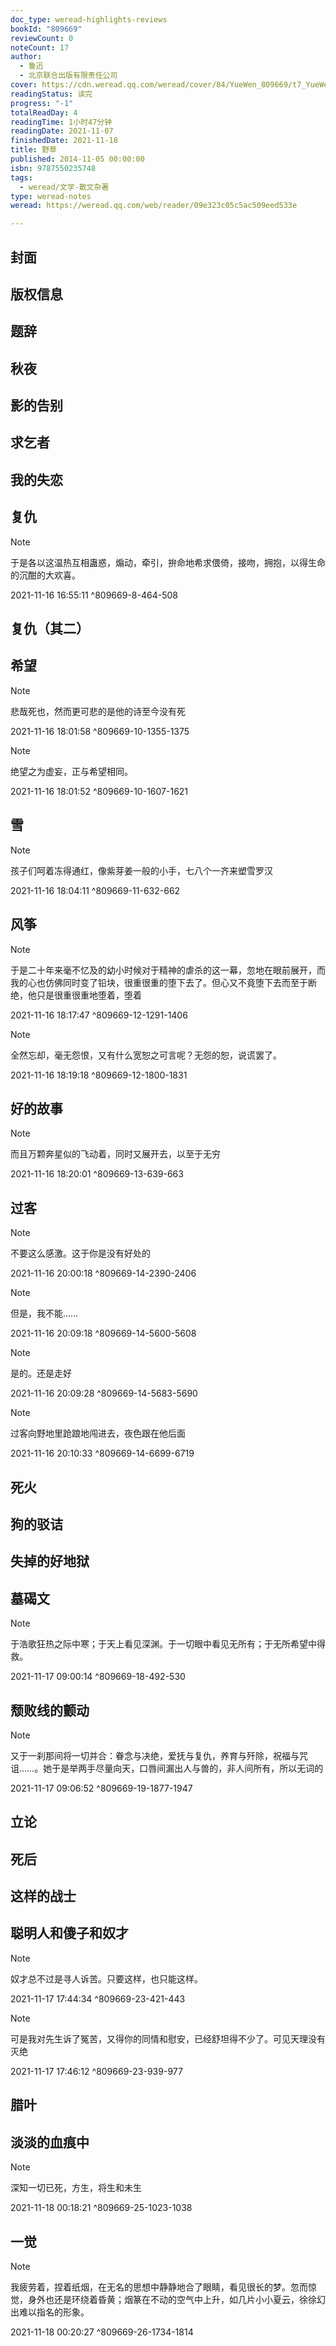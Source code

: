 ```yaml
---
doc_type: weread-highlights-reviews
bookId: "809669"
reviewCount: 0
noteCount: 17
author:
  - 鲁迅
  - 北京联合出版有限责任公司
cover: https://cdn.weread.qq.com/weread/cover/84/YueWen_809669/t7_YueWen_809669.jpg
readingStatus: 读完
progress: "-1"
totalReadDay: 4
readingTime: 1小时47分钟
readingDate: 2021-11-07
finishedDate: 2021-11-18
title: 野草
published: 2014-11-05 00:00:00
isbn: 9787550235748
tags:
  - weread/文学-散文杂著
type: weread-notes
weread: https://weread.qq.com/web/reader/09e323c05c5ac509eed533e

---
```



## 封面

## 版权信息

## 题辞

## 秋夜

## 影的告别

## 求乞者

## 我的失恋

## 复仇

> [!NOTE] 
> 于是各以这温热互相蛊惑，煽动，牵引，拚命地希求偎倚，接吻，拥抱，以得生命的沉酣的大欢喜。
> 
> 2021-11-16 16:55:11 ^809669-8-464-508

## 复仇（其二）

## 希望

> [!NOTE] 
> 悲哉死也，然而更可悲的是他的诗至今没有死
> 
> 2021-11-16 18:01:58 ^809669-10-1355-1375

> [!NOTE] 
> 绝望之为虚妄，正与希望相同。
> 
> 2021-11-16 18:01:52 ^809669-10-1607-1621

## 雪

> [!NOTE] 
> 孩子们呵着冻得通红，像紫芽姜一般的小手，七八个一齐来塑雪罗汉
> 
> 2021-11-16 18:04:11 ^809669-11-632-662

## 风筝

> [!NOTE] 
> 于是二十年来毫不忆及的幼小时候对于精神的虐杀的这一幕，忽地在眼前展开，而我的心也仿佛同时变了铅块，很重很重的堕下去了。但心又不竟堕下去而至于断绝，他只是很重很重地堕着，堕着
> 
> 2021-11-16 18:17:47 ^809669-12-1291-1406

> [!NOTE] 
> 全然忘却，毫无怨恨，又有什么宽恕之可言呢？无怨的恕，说谎罢了。
> 
> 2021-11-16 18:19:18 ^809669-12-1800-1831

## 好的故事

> [!NOTE] 
> 而且万颗奔星似的飞动着，同时又展开去，以至于无穷
> 
> 2021-11-16 18:20:01 ^809669-13-639-663

## 过客

> [!NOTE] 
> 不要这么感激。这于你是没有好处的
> 
> 2021-11-16 20:00:18 ^809669-14-2390-2406

> [!NOTE] 
> 但是，我不能……
> 
> 2021-11-16 20:09:18 ^809669-14-5600-5608

> [!NOTE] 
> 是的。还是走好
> 
> 2021-11-16 20:09:28 ^809669-14-5683-5690

> [!NOTE] 
> 过客向野地里跄踉地闯进去，夜色跟在他后面
> 
> 2021-11-16 20:10:33 ^809669-14-6699-6719

## 死火

## 狗的驳诘

## 失掉的好地狱

## 墓碣文

> [!NOTE] 
> 于浩歌狂热之际中寒；于天上看见深渊。于一切眼中看见无所有；于无所希望中得救。
> 
> 2021-11-17 09:00:14 ^809669-18-492-530

## 颓败线的颤动

> [!NOTE] 
> 又于一刹那间将一切并合：眷念与决绝，爱抚与复仇，养育与歼除，祝福与咒诅……。她于是举两手尽量向天，口唇间漏出人与兽的，非人间所有，所以无词的
> 
> 2021-11-17 09:06:52 ^809669-19-1877-1947

## 立论

## 死后

## 这样的战士

## 聪明人和傻子和奴才

> [!NOTE] 
> 奴才总不过是寻人诉苦。只要这样，也只能这样。
> 
> 2021-11-17 17:44:34 ^809669-23-421-443

> [!NOTE] 
> 可是我对先生诉了冤苦，又得你的同情和慰安，已经舒坦得不少了。可见天理没有灭绝
> 
> 2021-11-17 17:46:12 ^809669-23-939-977

## 腊叶

## 淡淡的血痕中

> [!NOTE] 
> 深知一切已死，方生，将生和未生
> 
> 2021-11-18 00:18:21 ^809669-25-1023-1038

## 一觉

> [!NOTE] 
> 我疲劳着，捏着纸烟，在无名的思想中静静地合了眼睛，看见很长的梦。忽而惊觉，身外也还是环绕着昏黄；烟篆在不动的空气中上升，如几片小小夏云，徐徐幻出难以指名的形象。
> 
> 2021-11-18 00:20:27 ^809669-26-1734-1814

